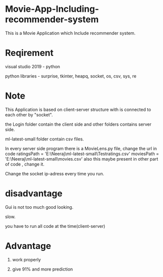 # Movie-App-Including-recommender-system
This is a Movie Application which Include recommender system.
# Reqirement
visual studio 2019 - python 	

python libraries - surprise, tkinter, heapq, socket, os, csv, sys, re

# Note
This Application is based on client-server structure with is connected to each other by "socket".

the Login folder contain the client side and other folders contains server side.

ml-latest-small folder contain csv files.

In every server side program there is a MovieLens.py file, change the url in code
    ratingsPath = 'E:\\Neeraj\\ml-latest-small\\Testratings.csv'
    moviesPath = 'E:\\Neeraj\\ml-latest-small\\movies.csv' 
	also this maybe present in other part of code , change it.
	
Change the socket ip-adress every time you run.
# disadvantage
Gui is not too much good looking.

slow.

you have to run all code at the time(client-server)
# Advantage
1. work properly

2. give 91% and more prediction

